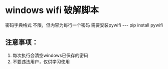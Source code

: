 # windows wifi 破解脚本 

密码字典格式 不限，但内容为每行一个密码
需要安装pywifi --- pip  install pywifi 

## 注意事项：

1. 每次执行会清空windows已保存的密码
2. 不要违法用户，仅供学习使用
